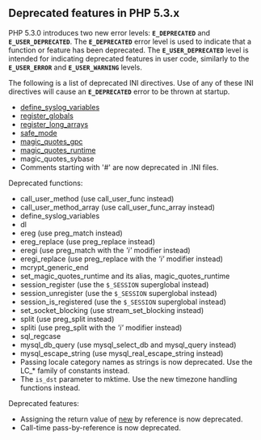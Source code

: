 Deprecated features in PHP 5.3.x
--------------------------------

PHP 5.3.0 introduces two new error levels: **`E_DEPRECATED`** and
**`E_USER_DEPRECATED`**. The **`E_DEPRECATED`** error level is used to
indicate that a function or feature has been deprecated. The
**`E_USER_DEPRECATED`** level is intended for indicating deprecated
features in user code, similarly to the **`E_USER_ERROR`** and
**`E_USER_WARNING`** levels.

The following is a list of deprecated INI directives. Use of any of
these INI directives will cause an **`E_DEPRECATED`** error to be thrown
at startup.

-   <span class="simpara">
    <a href="/network/setup.html#" class="link">define_syslog_variables</a>
    </span>
-   <span class="simpara">
    <a href="/ini/core.html#ini.register-globals" class="link">register_globals</a>
    </span>
-   <span class="simpara">
    <a href="/ini/core.html#ini.register-long-arrays" class="link">register_long_arrays</a>
    </span>
-   <span class="simpara">
    <a href="/ini/sect/safe-mode.html#ini.safe-mode" class="link">safe_mode</a>
    </span>
-   <span class="simpara">
    <a href="/info/setup.html#" class="link">magic_quotes_gpc</a>
    </span>
-   <span class="simpara">
    <a href="/info/setup.html#" class="link">magic_quotes_runtime</a>
    </span>
-   <span class="simpara"> magic\_quotes\_sybase </span>
-   <span class="simpara"> Comments starting with '\#' are now
    deprecated in .INI files. </span>

Deprecated functions:

-   <span class="simpara"> <span
    class="function">call\_user\_method</span> (use <span
    class="function">call\_user\_func</span> instead) </span>
-   <span class="simpara"> <span
    class="function">call\_user\_method\_array</span> (use <span
    class="function">call\_user\_func\_array</span> instead) </span>
-   <span class="simpara"> <span
    class="function">define\_syslog\_variables</span> </span>
-   <span class="simpara"> <span class="function">dl</span> </span>
-   <span class="simpara"> <span class="function">ereg</span> (use <span
    class="function">preg\_match</span> instead) </span>
-   <span class="simpara"> <span class="function">ereg\_replace</span>
    (use <span class="function">preg\_replace</span> instead) </span>
-   <span class="simpara"> <span class="function">eregi</span> (use
    <span class="function">preg\_match</span> with the *'i'* modifier
    instead) </span>
-   <span class="simpara"> <span class="function">eregi\_replace</span>
    (use <span class="function">preg\_replace</span> with the *'i'*
    modifier instead) </span>
-   <span class="simpara"> <span
    class="function">mcrypt\_generic\_end</span> </span>
-   <span class="simpara"> <span
    class="function">set\_magic\_quotes\_runtime</span> and its alias,
    <span class="function">magic\_quotes\_runtime</span> </span>
-   <span class="simpara"> <span
    class="function">session\_register</span> (use the `$_SESSION`
    superglobal instead) </span>
-   <span class="simpara"> <span
    class="function">session\_unregister</span> (use the `$_SESSION`
    superglobal instead) </span>
-   <span class="simpara"> <span
    class="function">session\_is\_registered</span> (use the `$_SESSION`
    superglobal instead) </span>
-   <span class="simpara"> <span
    class="function">set\_socket\_blocking</span> (use <span
    class="function">stream\_set\_blocking</span> instead) </span>
-   <span class="simpara"> <span class="function">split</span> (use
    <span class="function">preg\_split</span> instead) </span>
-   <span class="simpara"> <span class="function">spliti</span> (use
    <span class="function">preg\_split</span> with the *'i'* modifier
    instead) </span>
-   <span class="simpara"> <span class="function">sql\_regcase</span>
    </span>
-   <span class="simpara"> <span
    class="function">mysql\_db\_query</span> (use <span
    class="function">mysql\_select\_db</span> and <span
    class="function">mysql\_query</span> instead) </span>
-   <span class="simpara"> <span
    class="function">mysql\_escape\_string</span> (use <span
    class="function">mysql\_real\_escape\_string</span> instead) </span>
-   <span class="simpara"> Passing locale category names as strings is
    now deprecated. Use the LC\_\* family of constants instead. </span>
-   <span class="simpara"> The `is_dst` parameter to <span
    class="function">mktime</span>. Use the new timezone handling
    functions instead. </span>

Deprecated features:

-   <span class="simpara"> Assigning the return value of
    <a href="/language/oop5/basic.html#language.oop5.basic.new" class="link">new</a>
    by reference is now deprecated. </span>
-   <span class="simpara"> Call-time pass-by-reference is now
    deprecated. </span>

